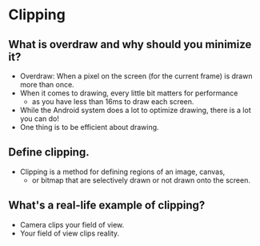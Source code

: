 # Clipping

## What is overdraw and why should you minimize it?

- Overdraw: When a pixel on the screen (for the current frame) is drawn more than once. 
- When it comes to drawing, every little bit matters for performance 
  - as you have less than 16ms to draw each screen. 
- While the Android system does a lot to optimize drawing, there is a lot you can do! 
- One thing is to be efficient about drawing.

## Define clipping.

- Clipping is a method for defining regions of an image, canvas, 
  - or bitmap that are selectively drawn or not drawn onto the screen.

## What's a real-life example of clipping?

- Camera clips your field of view.
- Your field of view clips reality.

